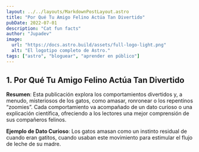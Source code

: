 ```yaml
---
layout: ../../layouts/MarkdownPostLayout.astro
title: "Por Qué Tu Amigo Felino Actúa Tan Divertido"
pubDate: 2022-07-01
description: "Cat fun facts"
author: "Jupadev"
image:
  url: "https://docs.astro.build/assets/full-logo-light.png"
  alt: "El logotipo completo de Astro."
tags: ["astro", "bloguear", "aprender en público"]
---
```



## 1. **Por Qué Tu Amigo Felino Actúa Tan Divertido**

**Resumen**: Esta publicación explora los comportamientos divertidos y, a menudo, misteriosos de los gatos, como amasar, ronronear o los repentinos “zoomies”. Cada comportamiento va acompañado de un dato curioso o una explicación científica, ofreciendo a los lectores una mejor comprensión de sus compañeros felinos.

**Ejemplo de Dato Curioso**: Los gatos amasan como un instinto residual de cuando eran gatitos, cuando usaban este movimiento para estimular el flujo de leche de su madre.
